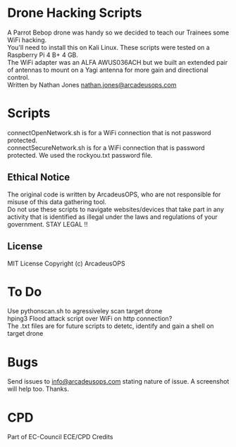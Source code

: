# Drone Hacking Scripts
A Parrot Bebop drone was handy so we decided to teach our Trainees some WiFi hacking. <br/>
You'll need to install this on Kali Linux. These scripts were tested on a Raspberry Pi 4 B+ 4 GB. <br/>
The WiFi adapter was an ALFA AWUS036ACH but we built an extended pair of antennas to mount on a Yagi antenna for more gain and directional control. <br/>
Written by Nathan Jones nathan.jones@arcadeusops.com <br/>

# Scripts
connectOpenNetwork.sh is for a WiFi connection that is not password protected. <br/>
connectSecureNetwork.sh is for a WiFi connection that is password protected. We used the rockyou.txt password file. <br/>

## Ethical Notice
The original code is written by ArcadeusOPS, who are not responsible for misuse of this data gathering tool.  <br/>
Do not use these scripts to navigate websites/devices that take part in any activity that is identified as illegal under the laws and regulations of your government. STAY LEGAL !! <br/>

## License
MIT License
Copyright (c) ArcadeusOPS

# To Do
Use pythonscan.sh to agressiveley scan target drone <br/>
hping3 Flood attack script over WiFi on http connection? <br/>
The .txt files are for future scripts to detetc, identify and gain a shell on target drone <br/>

# Bugs
Send issues to info@arcadeusops.com stating nature of issue. A screenshot will help too. Thanks.

# CPD
Part of EC-Council ECE/CPD Credits 
